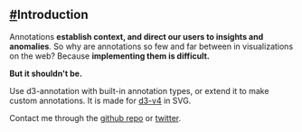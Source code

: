 <h2><a href="#introduction">#</a>Introduction</h2>

Annotations **establish context, and direct our users to insights and anomalies**. So why are annotations so few and far between in visualizations on the web? Because **implementing them is difficult.**

**But it shouldn't be.** 

Use d3-annotation with built-in annotation types, or extend it to make custom annotations. It is made for [d3-v4](https://github.com/d3/d3/blob/master/CHANGES.md) in SVG. 


Contact me through the [github repo](https://www.github.com/susielu/d3-annotation) or [twitter](https://www.twitter.com/DataToViz).